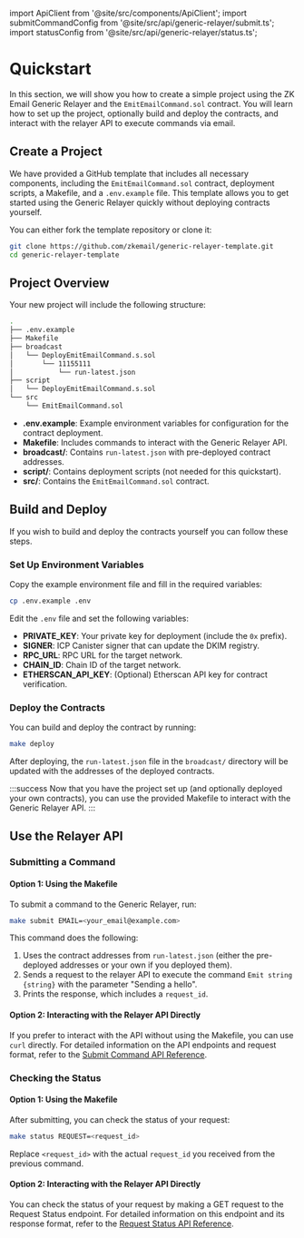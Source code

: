 import ApiClient from '@site/src/components/ApiClient';
import submitCommandConfig from '@site/src/api/generic-relayer/submit.ts';
import statusConfig from '@site/src/api/generic-relayer/status.ts';

# Quickstart

In this section, we will show you how to create a simple project using the ZK Email Generic Relayer and the `EmitEmailCommand.sol` contract. You will learn how to set up the project, optionally build and deploy the contracts, and interact with the relayer API to execute commands via email.

## Create a Project

We have provided a GitHub template that includes all necessary components, including the `EmitEmailCommand.sol` contract, deployment scripts, a Makefile, and a `.env.example` file. This template allows you to get started using the Generic Relayer quickly without deploying contracts yourself.

You can either fork the template repository or clone it:

```bash
git clone https://github.com/zkemail/generic-relayer-template.git
cd generic-relayer-template
```

## Project Overview

Your new project will include the following structure:

```bash
.
├── .env.example
├── Makefile
├── broadcast
│   └── DeployEmitEmailCommand.s.sol
│       └── 11155111
│           └── run-latest.json
├── script
│   └── DeployEmitEmailCommand.s.sol
└── src
    └── EmitEmailCommand.sol
```

- **.env.example**: Example environment variables for configuration for the contract deployment.
- **Makefile**: Includes commands to interact with the Generic Relayer API.
- **broadcast/**: Contains `run-latest.json` with pre-deployed contract addresses.
- **script/**: Contains deployment scripts (not needed for this quickstart).
- **src/**: Contains the `EmitEmailCommand.sol` contract.

## Build and Deploy

If you wish to build and deploy the contracts yourself you can follow these steps.

### Set Up Environment Variables

Copy the example environment file and fill in the required variables:

```bash
cp .env.example .env
```

Edit the `.env` file and set the following variables:

- **PRIVATE_KEY**: Your private key for deployment (include the `0x` prefix).
- **SIGNER**: ICP Canister signer that can update the DKIM registry.
- **RPC_URL**: RPC URL for the target network.
- **CHAIN_ID**: Chain ID of the target network.
- **ETHERSCAN_API_KEY**: (Optional) Etherscan API key for contract verification.

### Deploy the Contracts

You can build and deploy the contract by running:

```bash
make deploy
```

After deploying, the `run-latest.json` file in the `broadcast/` directory will be updated with the addresses of the deployed contracts.

:::success
Now that you have the project set up (and optionally deployed your own contracts), you can use the provided Makefile to interact with the Generic Relayer API.
:::

## Use the Relayer API

### Submitting a Command

#### Option 1: Using the Makefile

To submit a command to the Generic Relayer, run:

```bash
make submit EMAIL=<your_email@example.com>
```

This command does the following:

1. Uses the contract addresses from `run-latest.json` (either the pre-deployed addresses or your own if you deployed them).
2. Sends a request to the relayer API to execute the command `Emit string {string}` with the parameter "Sending a hello".
3. Prints the response, which includes a `request_id`.

#### Option 2: Interacting with the Relayer API Directly

If you prefer to interact with the API without using the Makefile, you can use `curl` directly. For detailed information on the API endpoints and request format, refer to the [Submit Command API Reference](./api-reference#submit-command).

### Checking the Status

#### Option 1: Using the Makefile

After submitting, you can check the status of your request:

```bash
make status REQUEST=<request_id>
```

Replace `<request_id>` with the actual `request_id` you received from the previous command.

#### Option 2: Interacting with the Relayer API Directly

You can check the status of your request by making a GET request to the Request Status endpoint. For detailed information on this endpoint and its response format, refer to the [Request Status API Reference](./api-reference#request-status).
